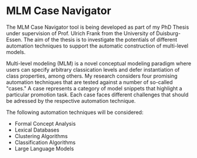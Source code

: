 # MLM Case Navigator

The MLM Case Navigator tool is being developed as part of my PhD Thesis under supervision of Prof. Ulrich Frank from the University of Duisburg-Essen. 
The aim of the thesis is to investigate the potentials of different automation techniques to support the automatic construction of multi-level models.

Multi-level modeling (MLM) is a novel conceptual modeling paradigm where users can specify arbitrary classication levels and defer instantiation of class properties, among others.
My research considers four promising automation techniques that are tested against a number of so-called "cases."
A case represents a category of model snippets that highlight a particular promotion task.
Each case faces different challenges that should be adressed by the respective automation technique.

The following automation techniques will be considered:
- Formal Concept Analysis
- Lexical Databases
- Clustering Algorithms
- Classification Algorithms
- Large Language Models
